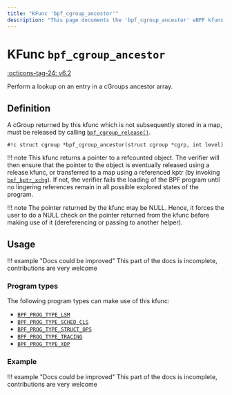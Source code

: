 ```yaml
---
title: "KFunc 'bpf_cgroup_ancestor'"
description: "This page documents the 'bpf_cgroup_ancestor' eBPF kfunc, including its definition, usage, program types that can use it, and examples."
---
```

# KFunc `bpf_cgroup_ancestor`

<!-- [FEATURE_TAG](bpf_cgroup_ancestor) -->
[:octicons-tag-24: v6.2](https://github.com/torvalds/linux/commit/5ca7867078296cfa9c100f9a3b2d24be1e139825)
<!-- [/FEATURE_TAG] -->

Perform a lookup on an entry in a cGroups ancestor array.

## Definition

A cGroup returned by this kfunc which is not subsequently stored in a map, must be released by calling [`bpf_cgroup_release()`](bpf_cgroup_release.md).

<!-- [KFUNC_DEF] -->
`#!c struct cgroup *bpf_cgroup_ancestor(struct cgroup *cgrp, int level)`

!!! note
	This kfunc returns a pointer to a refcounted object. The verifier will then ensure that the pointer to the object 
	is eventually released using a release kfunc, or transferred to a map using a referenced kptr 
	(by invoking [`bpf_kptr_xchg`](../helper-function/bpf_kptr_xchg.md)). If not, the verifier fails the 
	loading of the BPF program until no lingering references remain in all possible explored states of the program.

!!! note
	The pointer returned by the kfunc may be NULL. Hence, it forces the user to do a NULL check on the pointer returned 
	from the kfunc before making use of it (dereferencing or passing to another helper).
<!-- [/KFUNC_DEF] -->

## Usage

!!! example "Docs could be improved"
    This part of the docs is incomplete, contributions are very welcome

### Program types

The following program types can make use of this kfunc:

<!-- [KFUNC_PROG_REF] -->
- [`BPF_PROG_TYPE_LSM`](../program-type/BPF_PROG_TYPE_LSM.md)
- [`BPF_PROG_TYPE_SCHED_CLS`](../program-type/BPF_PROG_TYPE_SCHED_CLS.md)
- [`BPF_PROG_TYPE_STRUCT_OPS`](../program-type/BPF_PROG_TYPE_STRUCT_OPS.md)
- [`BPF_PROG_TYPE_TRACING`](../program-type/BPF_PROG_TYPE_TRACING.md)
- [`BPF_PROG_TYPE_XDP`](../program-type/BPF_PROG_TYPE_XDP.md)
<!-- [/KFUNC_PROG_REF] -->

### Example

!!! example "Docs could be improved"
    This part of the docs is incomplete, contributions are very welcome

